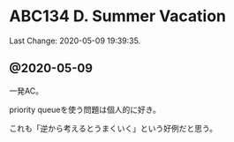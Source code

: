 # ABC134 D. Summer Vacation

Last Change: 2020-05-09 19:39:35.

## @2020-05-09

一発AC。

priority queueを使う問題は個人的に好き。

これも「逆から考えるとうまくいく」という好例だと思う。
